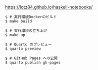 <https://lotz84.github.io/haskell-notebooks/>

```shell
$ # 実行環境Dockerのビルド
$ make build

$ # 実行環境の立ち上げ
$ make up

$ # Quarto のプレビュー
$ quarto preview

$ # GitHub Pages への公開
$ quarto publish gh-pages
```

